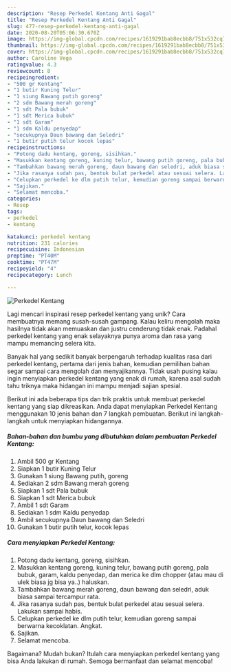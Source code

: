 ```yaml
---
description: "Resep Perkedel Kentang Anti Gagal"
title: "Resep Perkedel Kentang Anti Gagal"
slug: 477-resep-perkedel-kentang-anti-gagal
date: 2020-08-20T05:06:30.670Z
image: https://img-global.cpcdn.com/recipes/1619291bab8ecbb8/751x532cq70/perkedel-kentang-foto-resep-utama.jpg
thumbnail: https://img-global.cpcdn.com/recipes/1619291bab8ecbb8/751x532cq70/perkedel-kentang-foto-resep-utama.jpg
cover: https://img-global.cpcdn.com/recipes/1619291bab8ecbb8/751x532cq70/perkedel-kentang-foto-resep-utama.jpg
author: Caroline Vega
ratingvalue: 4.3
reviewcount: 8
recipeingredient:
- "500 gr Kentang"
- "1 butir Kuning Telur"
- "1 siung Bawang putih goreng"
- "2 sdm Bawang merah goreng"
- "1 sdt Pala bubuk"
- "1 sdt Merica bubuk"
- "1 sdt Garam"
- "1 sdm Kaldu penyedap"
- "secukupnya Daun bawang dan Seledri"
- "1 butir putih telur kocok lepas"
recipeinstructions:
- "Potong dadu kentang, goreng, sisihkan."
- "Masukkan kentang goreng, kuning telur, bawang putih goreng, pala bubuk, garam, kaldu penyedap, dan merica ke dlm chopper (atau mau di ulek biasa jg bisa ya..) haluskan."
- "Tambahkan bawang merah goreng, daun bawang dan seledri, aduk biasa sampai tercampur rata."
- "Jika rasanya sudah pas, bentuk bulat perkedel atau sesuai selera. Lakukan sampai habis."
- "Celupkan perkedel ke dlm putih telur, kemudian goreng sampai berwarna kecoklatan. Angkat."
- "Sajikan."
- "Selamat mencoba."
categories:
- Resep
tags:
- perkedel
- kentang

katakunci: perkedel kentang 
nutrition: 231 calories
recipecuisine: Indonesian
preptime: "PT40M"
cooktime: "PT47M"
recipeyield: "4"
recipecategory: Lunch

---
```



![Perkedel Kentang](https://img-global.cpcdn.com/recipes/1619291bab8ecbb8/751x532cq70/perkedel-kentang-foto-resep-utama.jpg)

Lagi mencari inspirasi resep perkedel kentang yang unik? Cara membuatnya memang susah-susah gampang. Kalau keliru mengolah maka hasilnya tidak akan memuaskan dan justru cenderung tidak enak. Padahal perkedel kentang yang enak selayaknya punya aroma dan rasa yang mampu memancing selera kita.



Banyak hal yang sedikit banyak berpengaruh terhadap kualitas rasa dari perkedel kentang, pertama dari jenis bahan, kemudian pemilihan bahan segar sampai cara mengolah dan menyajikannya. Tidak usah pusing kalau ingin menyiapkan perkedel kentang yang enak di rumah, karena asal sudah tahu triknya maka hidangan ini mampu menjadi sajian spesial.


Berikut ini ada beberapa tips dan trik praktis untuk membuat perkedel kentang yang siap dikreasikan. Anda dapat menyiapkan Perkedel Kentang menggunakan 10 jenis bahan dan 7 langkah pembuatan. Berikut ini langkah-langkah untuk menyiapkan hidangannya.

<!--inarticleads1-->

##### Bahan-bahan dan bumbu yang dibutuhkan dalam pembuatan Perkedel Kentang:

1. Ambil 500 gr Kentang
1. Siapkan 1 butir Kuning Telur
1. Gunakan 1 siung Bawang putih, goreng
1. Sediakan 2 sdm Bawang merah goreng
1. Siapkan 1 sdt Pala bubuk
1. Siapkan 1 sdt Merica bubuk
1. Ambil 1 sdt Garam
1. Sediakan 1 sdm Kaldu penyedap
1. Ambil secukupnya Daun bawang dan Seledri
1. Gunakan 1 butir putih telur, kocok lepas




<!--inarticleads2-->

##### Cara menyiapkan Perkedel Kentang:

1. Potong dadu kentang, goreng, sisihkan.
1. Masukkan kentang goreng, kuning telur, bawang putih goreng, pala bubuk, garam, kaldu penyedap, dan merica ke dlm chopper (atau mau di ulek biasa jg bisa ya..) haluskan.
1. Tambahkan bawang merah goreng, daun bawang dan seledri, aduk biasa sampai tercampur rata.
1. Jika rasanya sudah pas, bentuk bulat perkedel atau sesuai selera. Lakukan sampai habis.
1. Celupkan perkedel ke dlm putih telur, kemudian goreng sampai berwarna kecoklatan. Angkat.
1. Sajikan.
1. Selamat mencoba.




Bagaimana? Mudah bukan? Itulah cara menyiapkan perkedel kentang yang bisa Anda lakukan di rumah. Semoga bermanfaat dan selamat mencoba!
